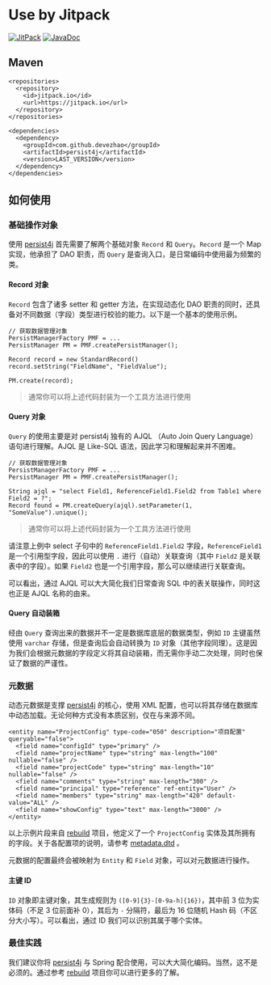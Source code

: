 # Use by Jitpack

[![JitPack](https://jitpack.io/v/devezhao/persist4j.svg)](https://jitpack.io/#devezhao/persist4j)
[![JavaDoc](https://img.shields.io/badge/java-doc-red.svg)](https://devezhao.github.io/persist4j/index.html)

## Maven

```
<repositories>
  <repository>
    <id>jitpack.io</id>
    <url>https://jitpack.io</url>
  </repository>
</repositories>

<dependencies>
  <dependency>
    <groupId>com.github.devezhao</groupId>
    <artifactId>persist4j</artifactId>
    <version>LAST_VERSION</version>
  </dependency>
</dependencies>
```

## 如何使用

### 基础操作对象

使用 [persist4j](https://github.com/devezhao/persist4j) 首先需要了解两个基础对象 `Record` 和 `Query`。`Record` 是一个 Map 实现，他承担了 DAO 职责，而 `Query` 是查询入口，是日常编码中使用最为频繁的类。

#### Record 对象

`Record` 包含了诸多 setter 和 getter 方法，在实现动态化 DAO 职责的同时，还具备对不同数据（字段）类型进行校验的能力。以下是一个基本的使用示例。

```
// 获取数据管理对象
PersistManagerFactory PMF = ...
PersistManager PM = PMF.createPersistManager();

Record record = new StandardRecord()
record.setString("FieldName", "FieldValue");

PM.create(record);
```

> 通常你可以将上述代码封装为一个工具方法进行使用

#### Query 对象

`Query` 的使用主要是对 persist4j 独有的 AJQL （Auto Join Query Language）语句进行理解。AJQL 是 Like-SQL 语法，因此学习和理解起来并不困难。

```
// 获取数据管理对象
PersistManagerFactory PMF = ...
PersistManager PM = PMF.createPersistManager();

String ajql = "select Field1, ReferenceField1.Field2 from Table1 where Field2 = ?";
Record found = PM.createQuery(ajql).setParameter(1, "SomeValue").unique();
```

> 通常你可以将上述代码封装为一个工具方法进行使用

请注意上例中 select 子句中的 `ReferenceField1.Field2` 字段，`ReferenceField1` 是一个引用型字段，因此可以使用 `.` 进行（自动）关联查询（其中 `Field2` 是关联表中的字段）。如果 `Field2` 也是一个引用字段，那么可以继续进行关联查询。

可以看出，通过 AJQL 可以大大简化我们日常查询 SQL 中的表关联操作，同时这也正是 AJQL 名称的由来。

#### Query 自动装箱

经由 `Query` 查询出来的数据并不一定是数据库底层的数据类型，例如 `ID` 主键虽然使用 `varchar` 存储，但是查询后会自动转换为 `ID` 对象（其他字段同理）。这是因为我们会根据元数据的字段定义将其自动装箱，而无需你手动二次处理，同时也保证了数据的严谨性。

### 元数据

动态元数据是支撑 [persist4j](https://github.com/devezhao/persist4j) 的核心，使用 XML 配置，也可以将其存储在数据库中动态加载。无论何种方式没有本质区别，仅在与来源不同。

```
<entity name="ProjectConfig" type-code="050" description="项目配置" queryable="false">
  <field name="configId" type="primary" />
  <field name="projectName" type="string" max-length="100" nullable="false" />
  <field name="projectCode" type="string" max-length="10" nullable="false" />
  <field name="comments" type="string" max-length="300" />
  <field name="principal" type="reference" ref-entity="User" />
  <field name="members" type="string" max-length="420" default-value="ALL" />
  <field name="showConfig" type="text" max-length="3000" />
</entity>
```

以上示例片段来自 [rebuild](https://github.com/getrebuild/rebuild/) 项目，他定义了一个 `ProjectConfig` 实体及其所拥有的字段。关于各配置项的说明，请参考 [metadata.dtd](https://github.com/devezhao/persist4j/blob/master/src/main/resources/metadata.dtd) 。

元数据的配置最终会被映射为 `Entity` 和 `Field` 对象，可以对元数据进行操作。

#### 主键 ID

`ID` 对象即主键对象，其生成规则为 `([0-9]{3}-[0-9a-h]{16})`，其中前 3 位为实体码（不足 3 位前面补 0），其后为 `-` 分隔符，最后为 16 位随机 Hash 码（不区分大小写）。可以看出，通过 ID 我们可以识别其属于哪个实体。

### 最佳实践

我们建议你将 [persist4j](https://github.com/devezhao/persist4j) 与 Spring 配合使用，可以大大简化编码。当然，这不是必须的。通过参考 [rebuild](https://github.com/getrebuild/rebuild/) 项目你可以进行更多的了解。
